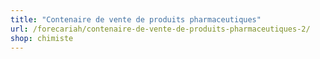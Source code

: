```yaml
---
title: "Contenaire de vente de produits pharmaceutiques"
url: /forecariah/contenaire-de-vente-de-produits-pharmaceutiques-2/
shop: chimiste
---
```

